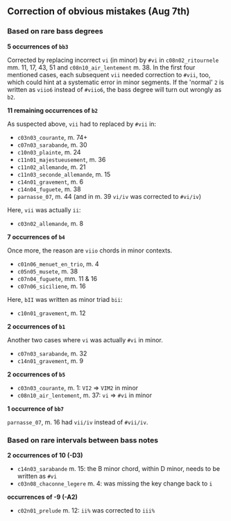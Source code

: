 

## Correction of obvious mistakes (Aug 7th)

### Based on rare bass degrees

**5 occurrences of `bb3`**

Corrected by replacing incorrect `vi` (in minor) by `#vi` in `c08n02_ritournele` mm. 11, 17, 43, 51 and `c08n10_air_lentement` m. 38. In the first four mentioned cases, each subsequent `vii` needed correction to `#vii`, too, which could hint at a systematic error in minor segments. If the 'normal' `2` is written as `viio6` instead of `#viio6`, the bass degree will turn out wrongly as `b2`.

**11 remaining occurrences of `b2`**

As suspected above, `vii` had to replaced by `#vii` in:

* `c03n03_courante`, m. 74+
* `c07n03_sarabande`, m. 30
* `c10n03_plainte`, m. 24
* `c11n01_majestueusement`, m. 36
* `c11n02_allemande`, m. 21
* `c11n03_seconde_allemande`, m. 15
* `c14n01_gravement`, m. 6
* `c14n04_fuguete`, m. 38
* `parnasse_07`, m. 44 (and in m. 39 `vi/iv` was corrected to `#vi/iv`)

Here, `vii` was actually `ii`:

* `c03n02_allemande`, m. 8

**7 occurrences of `b4`**

Once more, the reason are `viio` chords in minor contexts.

* `c01n06_menuet_en_trio`, m. 4
* `c05n05_musete`, m. 38
* `c07n04_fuguete`, mm. 11 & 16
* `c07n06_siciliene`, m. 16

Here, `bII` was written as minor triad `bii`:

* `c10n01_gravement`, m. 12

**2 occurrences of `b1`**

Another two cases where `vi` was actually `#vi` in minor.

* `c07n03_sarabande`, m. 32
* `c14n01_gravement`, m. 9

**2 occurrences of `b5`**

* `c03n03_courante`, m. 1: `VI2` => `VIM2` in minor
* `c08n10_air_lentement`, m. 37: `vi` => `#vi` in minor

**1 occurrence of `bb7`**

`parnasse_07`, m. 16 had `vii/iv` instead of `#vii/iv`.

### Based on rare intervals between bass notes

**2 occurrences of 10 (-D3)**

* `c14n03_sarabande` m. 15: the B minor chord, within D minor, needs to be written as `#vi`
* `c03n08_chaconne_legere` m. 4: was missing the key change back to `i`

**occurrences of -9 (-A2)**

* `c02n01_prelude` m. 12: `ii%` was corrected to `iii%`